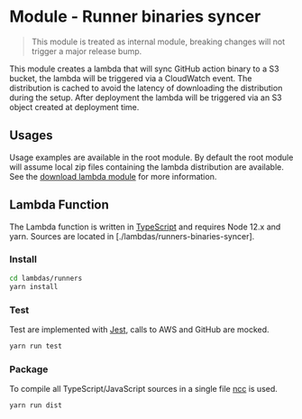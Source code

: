 # Module - Runner binaries syncer

> This module is treated as internal module, breaking changes will not trigger a major release bump.

This module creates a lambda that will sync GitHub action binary to a S3 bucket, the lambda will be triggered via a CloudWatch event. The distribution is cached to avoid the latency of downloading the distribution during the setup. After deployment the lambda will be triggered via an S3 object created at deployment time.

## Usages

Usage examples are available in the root module. By default the root module will assume local zip files containing the lambda distribution are available. See the [download lambda module](../download-lambda/README.md) for more information.

## Lambda Function

The Lambda function is written in [TypeScript](https://www.typescriptlang.org/) and requires Node 12.x and yarn. Sources are located in [./lambdas/runners-binaries-syncer].

### Install

```bash
cd lambdas/runners
yarn install
```

### Test

Test are implemented with [Jest](https://jestjs.io/), calls to AWS and GitHub are mocked.

```bash
yarn run test
```

### Package

To compile all TypeScript/JavaScript sources in a single file [ncc](https://github.com/zeit/ncc) is used.

```bash
yarn run dist
```

<!-- BEGIN_TF_DOCS -->

<!-- END_TF_DOCS -->

